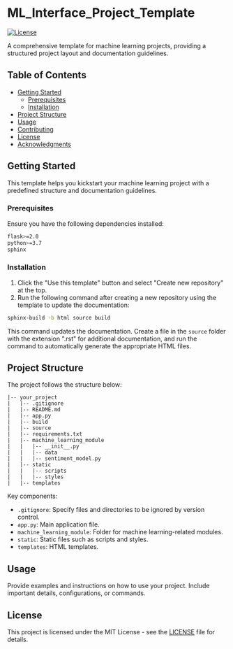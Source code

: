 # ML_Interface_Project_Template

[![License](https://img.shields.io/badge/license-MIT-blue.svg)](LICENSE)

A comprehensive template for machine learning projects, providing a structured project layout and documentation guidelines.

## Table of Contents

- [Getting Started](#getting-started)
  - [Prerequisites](#prerequisites)
  - [Installation](#installation)
- [Project Structure](#project-structure)
- [Usage](#usage)
- [Contributing](#contributing)
- [License](#license)
- [Acknowledgments](#acknowledgments)

## Getting Started

This template helps you kickstart your machine learning project with a predefined structure and documentation guidelines.

### Prerequisites

Ensure you have the following dependencies installed:

```bash
flask>=2.0
python>=3.7
sphinx
```

### Installation

1. Click the "Use this template" button and select "Create new repository" at the top.
2. Run the following command after creating a new repository using the template to update the documentation:

```bash
sphinx-build -b html source build
```

This command updates the documentation. Create a file in the `source` folder with the extension ".rst" for additional documentation, and run the command to automatically generate the appropriate HTML files.

## Project Structure

The project follows the structure below:

```
|-- your_project
|   |-- .gitignore
|   |-- README.md
|   |-- app.py
|   |-- build
|   |-- source
|   |-- requirements.txt
|   |-- machine_learning_module
|   |   |-- __init__.py
|   |   |-- data
|   |   |-- sentiment_model.py
|   |-- static
|   |   |-- scripts
|   |   |-- styles
|   |-- templates
```

Key components:
- `.gitignore`: Specify files and directories to be ignored by version control.
- `app.py`: Main application file.
- `machine_learning_module`: Folder for machine learning-related modules.
- `static`: Static files such as scripts and styles.
- `templates`: HTML templates.

## Usage

Provide examples and instructions on how to use your project. Include important details, configurations, or commands.

## License

This project is licensed under the MIT License - see the [LICENSE](LICENSE) file for details.